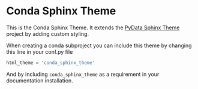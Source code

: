 # Conda Sphinx Theme

This is the Conda Sphinx Theme. It extends the [PyData Sphinx Theme][pydata-sphinx-theme]
project  by adding custom styling.

When creating a conda subproject you can include this theme by changing this
line in your conf.py file

```python
html_theme = 'conda_sphinx_theme'
```

And by including `conda_sphinx_theme` as a requirement in your documentation
installation.

[pydata-sphinx-theme]: https://pydata-sphinx-theme.readthedocs.io/en/stable/